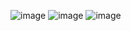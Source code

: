 ![image](https://github.com/user-attachments/assets/772fe157-4711-449d-a701-6930eb85a582)
![image](https://github.com/user-attachments/assets/890c47f2-ef3d-4c49-a3a6-902cf9d939e1)
![image](https://github.com/user-attachments/assets/e1d87d79-a496-47d0-b6f7-9dae75615cbc)

